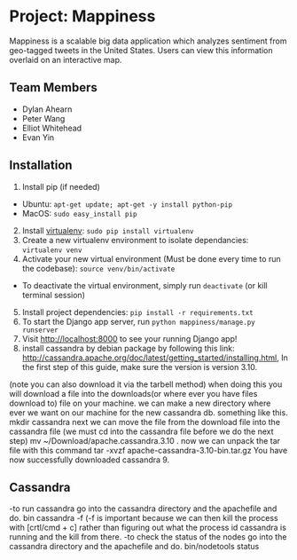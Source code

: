 # Project: Mappiness
Mappiness is a scalable big data application which analyzes sentiment from geo-tagged tweets in the United States. Users can view this information overlaid on an interactive map.


## Team Members
* Dylan Ahearn
* Peter Wang
* Elliot Whitehead
* Evan Yin

## Installation
1. Install pip (if needed)
  * Ubuntu: `apt-get update; apt-get -y install python-pip`
  * MacOS: `sudo easy_install pip`
2. Install [virtualenv](https://virtualenv.pypa.io/en/stable/): `sudo pip install virtualenv`
3. Create a new virtualenv environment to isolate dependancies: `virtualenv venv`
4. Activate your new virtual environment (Must be done every time to run the codebase): `source venv/bin/activate`
  * To deactivate the virtual environment, simply run `deactivate` (or kill terminal session)
5. Install project dependencies: `pip install -r requirements.txt`
6. To start the Django app server, run `python mappiness/manage.py runserver`
7. Visit [http://localhost:8000](https://goo.gl/H8y9c7) to see your running Django app!
8. install cassandra by debian package by following this link: http://cassandra.apache.org/doc/latest/getting_started/installing.html, In the first step of this guide, make sure the version is version 3.10. 

(note you can also download it via the tarbell method)
 when doing this you will download a file into the downloads(or where ever you have files download to) file on your machine. 
we can make a new directory where ever we want on our machine for the new cassandra db.
something like this. mkdir cassandra
next we can move the file from the download file into the cassandra file (we must cd into the cassandra file before we do the next step)
 mv ~/Download/apache.cassandra.3.10 .
now we can unpack the tar file with this command
tar -xvzf apache-cassandra-3.10-bin.tar.gz
You have now successfully downloaded cassandra
9. 

## Cassandra
-to run cassandra go into the cassandra directory and the apachefile and do.
bin cassandra -f (-f is important because we can then kill the process with [crtl/cmd + c] rather than figuring out what the process id cassandra is running and the kill from there.
-to check the status of the nodes go into the cassandra directory and the apachefile and do.
bin/nodetools status
